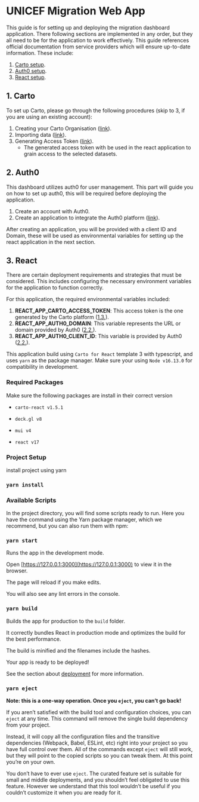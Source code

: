 # UNICEF Migration Web App

This guide is for setting up and deploying the migration dashboard application. There following sections are implemented in any order, but they all need to be for the application to work effectively. This guide references official documentation from service providers which will ensure up-to-date information. These include:

1. [Carto setup](#carto).
2. [Auth0 setup](#auth0).
3. [React setup](#react).

<span id="carto"></span>

## 1. Carto

To set up Carto, please go through the following procedures (skip to 3, if you are using an existing account):

1. Creating your Carto Organisation ([link](https://docs.carto.com/carto-user-manual/overview/creating-your-carto-organization)).
2. Importing data ([link](https://docs.carto.com/carto-user-manual/data-explorer/importing-data)).
   <span id="carto-3"></span>
3. Generating Access Token ([link](https://docs.carto.com/carto-user-manual/developers/api-access-tokens)).
   - The generated access token with be used in the react application to grain access to the selected datasets.

<span id="auth0"></span>

## 2. Auth0

This dashboard utilizes auth0 for user management. This part will guide you on how to set up auth0, this will be required before deploying the application.

1. Create an account with Auth0.
   <span id="auth0-2"></span>
2. Create an application to integrate the Auth0 platform ([link](https://auth0.com/docs/get-started/applications/application-settings)).

After creating an application, you will be provided with a client ID and Domain, these will be used as environmental variables for setting up the react application in the next section.

<span id="react"></span>

## 3. React

There are certain deployment requirements and strategies that must be considered. This includes configuring the necessary environment variables for the application to function correctly.

For this application, the required environmental variables included:

1. **REACT_APP_CARTO_ACCESS_TOKEN**: This access token is the one generated by the Carto platform ([1.3.](#carto-3)).
2. **REACT_APP_AUTH0_DOMAIN**: This variable represents the URL or domain provided by Auth0 ([2.2.](#auth0-2)).
3. **REACT_APP_AUTH0_CLIENT_ID**: This variable is provided by Auth0 ([2.2.](#auth0-2)).

This application build using `Carto for React` template 3 with typescript, and uses `yarn` as the package manager. Make sure your using `Node v16.13.0` for compatibility in development.

### Required Packages

Make sure the following packages are install in their correct version

- `carto-react v1.5.1`

- `deck.gl v8`

- `mui v4`

- `react v17`

### Project Setup

install project using yarn

### `yarn install`

### Available Scripts

In the project directory, you will find some scripts ready to run. Here you have the command using the Yarn package manager, which we recommend, but you can also run them with npm:

### `yarn start`

Runs the app in the development mode.

Open [https://127.0.0.1:3000](https://127.0.0.1:3000) to view it in the browser.

The page will reload if you make edits.

You will also see any lint errors in the console.

### `yarn build`

Builds the app for production to the `build` folder.

It correctly bundles React in production mode and optimizes the build for the best performance.

The build is minified and the filenames include the hashes.

Your app is ready to be deployed!

See the section about [deployment](https://create-react-app.dev/docs/deployment) for more information.

### `yarn eject`

**Note: this is a one-way operation. Once you `eject`, you can’t go back!**

If you aren’t satisfied with the build tool and configuration choices, you can `eject` at any time. This command will remove the single build dependency from your project.

Instead, it will copy all the configuration files and the transitive dependencies (Webpack, Babel, ESLint, etc) right into your project so you have full control over them. All of the commands except `eject` will still work, but they will point to the copied scripts so you can tweak them. At this point you’re on your own.

You don’t have to ever use `eject`. The curated feature set is suitable for small and middle deployments, and you shouldn’t feel obligated to use this feature. However we understand that this tool wouldn’t be useful if you couldn’t customize it when you are ready for it.
